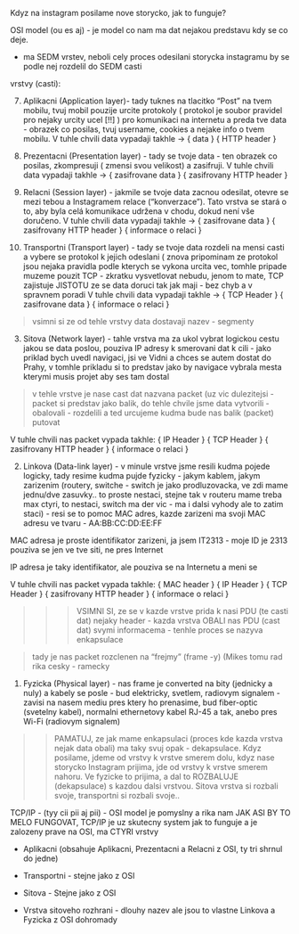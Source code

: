 ﻿Kdyz na instagram posilame nove storycko, jak to funguje? 

OSI model (ou es aj)        - je model co nam ma dat nejakou predstavu kdy se co deje.
* ma SEDM vrstev, neboli cely proces odesilani storycka instagramu by se podle nej rozdelil do SEDM casti


vrstvy (casti): 


7. Aplikacni (Application layer)- tady tuknes na tlacitko “Post” na tvem mobilu, tvuj mobil pouzije urcite protokoly ( protokol je soubor pravidel pro nejaky urcity ucel [!!] ) pro komunikaci na internetu a preda tve data - obrazek co posilas, tvuj username, cookies a nejake info o tvem mobilu. V tuhle chvili data vypadaji takhle -> { data } { HTTP header }


6. Prezentacni (Presentation layer) - tady se tvoje data - ten obrazek co posilas, zkompresuji ( zmensi svou velikost) a zasifruji. V tuhle chvili data vypadaji takhle -> { zasifrovane data } { zasifrovany HTTP header }


5. Relacni (Session layer) - jakmile se tvoje data zacnou odesilat, otevre se mezi tebou a Instagramem relace (“konverzace”).
Tato vrstva se stará o to, aby byla celá komunikace udržena v chodu, dokud není vše doručeno.
V tuhle chvili data vypadaji takhle -> { zasifrovane data } { zasifrovany HTTP header } { informace o relaci }






4. Transportni (Transport layer) - tady se tvoje data rozdeli na mensi casti a vybere se protokol k jejich odeslani ( znova pripominam ze protokol jsou nejaka pravidla podle kterych se vykona urcita vec, tomhle pripade muzeme pouzit TCP - zkratku vysvetlovat nebudu, jenom to mate, TCP zajistuje JISTOTU ze se data doruci tak jak maji - bez chyb a v spravnem poradi
 V tuhle chvili data vypadaji takhle -> { TCP Header } { zasifrovane data }  { informace o relaci }


> vsimni si ze od tehle vrstvy data dostavaji nazev - segmenty


3. Sitova (Network layer) - tahle vrstva ma za ukol vybrat logickou cestu jakou se data poslou, pouziva IP adresy k smerovani dat k cili - jako priklad bych uvedl navigaci, jsi ve Vidni a chces se autem dostat do Prahy, v tomhle prikladu si to predstav jako by navigace vybrala mesta kterymi musis projet aby ses tam dostal

> v tehle vrstve je nase cast dat nazvana packet (uz vic dulezitejsi - packet si predstav jako balik, do tehle chvile jsme data vytvorili - obalovali - rozdelili a ted urcujeme kudma bude nas balik (packet) putovat


V tuhle chvili nas packet vypada takhle: { IP Header } { TCP Header } { zasifrovany HTTP header }  { informace o relaci }




2. Linkova (Data-link layer) - v minule vrstve jsme resili kudma pojede logicky, tady resime kudma pujde fyzicky - jakym kablem, jakym zarizenim (routery, switche - switch je jako prodluzovacka, ve zdi mame jednu/dve zasuvky.. to proste nestaci, stejne tak v routeru mame treba max ctyri, to nestaci, switch ma der vic - ma i dalsi vyhody ale to zatim staci) - resi se to pomoc MAC adres, kazde zarizeni ma svoji MAC adresu ve tvaru - AA:BB:CC:DD:EE:FF

MAC adresa je proste identifikator zarizeni, ja jsem IT2313 - moje ID je 2313
pouziva se jen ve tve siti, ne pres Internet

IP adresa je taky identifikator, ale pouziva se na Internetu a meni se


V tuhle chvili nas packet vypada takhle: { MAC header } { IP Header } { TCP Header } { zasifrovany HTTP header }  { informace o relaci }


>>> VSIMNI SI, ze se v kazde vrstve prida k nasi PDU (te casti dat) nejaky header - kazda vrstva OBALI nas PDU (cast dat) svymi informacema - tenhle proces se nazyva enkapsulace


> tady je nas packet rozclenen na “frejmy” (frame -y) (Mikes tomu rad rika cesky - ramecky




1. Fyzicka (Physical layer) - nas frame je converted na bity (jednicky a nuly) a kabely se posle - bud elektricky, svetlem, radiovym signalem - zavisi na nasem mediu pres ktery ho prenasime, bud fiber-optic (svetelny kabel), normalni ethernetovy kabel RJ-45 a tak, anebo pres Wi-Fi (radiovym signalem)


>> PAMATUJ, ze jak mame enkapsulaci (proces kde kazda vrstva nejak data obali) ma taky svuj opak - dekapsulace. Kdyz posilame, jdeme od vrstvy k vrstve smerem dolu, kdyz nase storycko Instagram prijima, jde od vrstvy k vrstve smerem nahoru. Ve fyzicke to prijima, a dal to ROZBALUJE (dekapsulace) s kazdou dalsi vrstvou. Sitova vrstva si rozbali svoje, transportni si rozbali svoje..






TCP/IP - (tyy cii pii aj pii) - OSI model je pomyslny a rika nam JAK ASI BY TO MELO FUNGOVAT, TCP/IP je uz skutecny system jak to funguje a je zalozeny prave na OSI, ma CTYRI vrstvy 
- Aplikacni (obsahuje Aplikacni, Prezentacni a Relacni z OSI, ty tri shrnul do jedne)


- Transportni - stejne jako z OSI


- Sitova - Stejne jako z OSI


- Vrstva sitoveho rozhrani - dlouhy nazev ale jsou to vlastne Linkova a Fyzicka z OSI dohromady